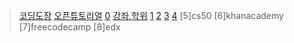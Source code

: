 > [코딩도장](dojang.io)
> [오픈튜토리얼](opentutorials.org)
> [0](TCPschool.com)
> [강좌,학위](cousera.org)
> [1](ocw.mit.edu)
> [2](cplusplus.com)
> [3](udacity.com)
> [4](kldp.org)
> [5]cs50
> [6]khanacademy
> [7]freecodecamp
> [8]edx
